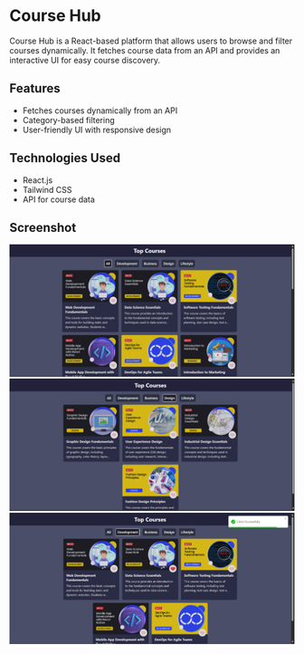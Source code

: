 # Course Hub

Course Hub is a React-based platform that allows users to browse and filter courses dynamically. It fetches course data from an API and provides an interactive UI for easy course discovery.

## Features
- Fetches courses dynamically from an API
- Category-based filtering
- User-friendly UI with responsive design

## Technologies Used
- React.js
- Tailwind CSS
- API for course data

## Screenshot
![Course Hub](public/all.png)
![Course Hub](public/design.png)
![Course Hub](public/liked.png)